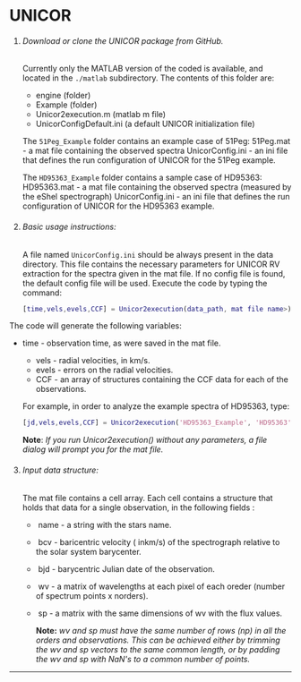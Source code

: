 UNICOR
=========================



1. ###### Download or clone the UNICOR package from GitHub. 

   Currently only the MATLAB version of the coded is available, and located in the `./matlab` subdirectory.  The contents of this folder are: 

   - engine (folder)
   - Example (folder)
   - Unicor2execution.m (matlab m file)
   - UnicorConfigDefault.ini (a default UNICOR initialization file)

   

   The `51Peg_Example` folder contains an example case of 51Peg:
   	51Peg.mat - a mat file containing the observed spectra 
   	UnicorConfig.ini - an ini file that defines the run configuration of UNICOR for the 51Peg example.

   The `HD95363_Example` folder contains a sample case of HD95363:
   	HD95363.mat - a mat file containing the observed spectra (measured by the eShel spectrograph)
   	UnicorConfig.ini - an ini file that defines the run configuration of UNICOR for the HD95363 example.

   

2. ###### Basic usage instructions:

   A file named `UnicorConfig.ini` should be always present in the data directory. This file contains the necessary parameters for UNICOR RV extraction for the spectra given in the mat file. If no config file is found, the default config file will be used.  Execute the code by typing the command:

   ```matlab
   [time,vels,evels,CCF] = Unicor2execution(data_path, mat file name>)
   ```

   

The code will generate the following variables:

- time - observation time, as were saved in the mat file.
   - vels - radial velocities, in km/s.
   - evels - errors on the radial velocities.
   - CCF - an array of structures containing the CCF  data for each of the observations.
   
   
   
   For example, in order to analyze the example spectra of HD95363, type:
   
   ```matlab
   [jd,vels,evels,CCF] = Unicor2execution('HD95363_Example', 'HD95363')
   ```
   
   **Note**: *If you run Unicor2execution() without any parameters, a file dialog will prompt you for the mat file.*



3. ###### Input data structure:

   The mat file contains a cell array. Each cell contains a structure that holds that data for a single observation, in the following fields : 

   - ​	name - a string with the stars name.

   - ​	bcv - baricentric velocity ( inkm/s) of the spectrograph relative to the solar system barycenter.

   - ​	bjd - barycentric Julian date of the observation. 

   - ​	wv - a matrix of wavelengths at each pixel of each oreder (number of spectrum points x norders). 

   - ​	sp - a matrix with the same dimensions of wv with the flux values.

     **Note:** *wv and sp must have the same number of rows (np) in all the orders and observations.*
     *This can be achieved either by trimming the  wv and sp vectors to the same common length, or by padding the wv and sp with NaN's to a common number of points.*
     

------

